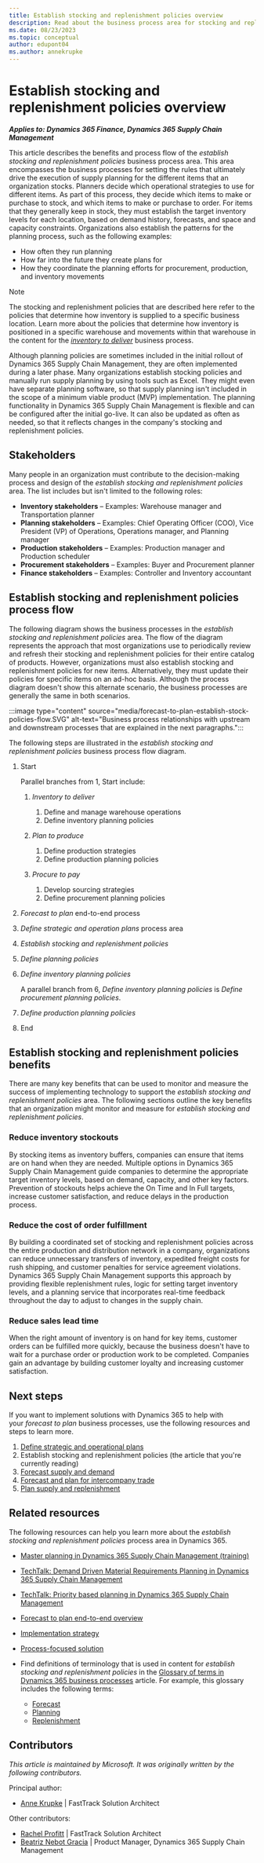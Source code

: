 ```yaml
---
title: Establish stocking and replenishment policies overview
description: Read about the business process area for stocking and replenishment policies in Dynamics 365.
ms.date: 08/23/2023
ms.topic: conceptual
author: edupont04
ms.author: annekrupke
---
```


# Establish stocking and replenishment policies overview

***Applies to: Dynamics 365 Finance, Dynamics 365 Supply Chain Management***

This article describes the benefits and process flow of the *establish stocking and replenishment policies* business process area. This area encompasses the business processes for setting the rules that ultimately drive the execution of supply planning for the different items that an organization stocks. Planners decide which operational strategies to use for different items. As part of this process, they decide which items to make or purchase to stock, and which items to make or purchase to order. For items that they generally keep in stock, they must establish the target inventory levels for each location, based on demand history, forecasts, and space and capacity constraints. Organizations also establish the patterns for the planning process, such as the following examples:

- How often they run planning
- How far into the future they create plans for
- How they coordinate the planning efforts for procurement, production, and inventory movements

> [!NOTE]
> The stocking and replenishment policies that are described here refer to the policies that determine how inventory is supplied to a specific business location. Learn more about the policies that determine how inventory is positioned in a specific warehouse and movements within that warehouse in the content for the [*inventory to deliver*](inventory-to-deliver-overview.md) business process.

Although planning policies are sometimes included in the initial rollout of Dynamics 365 Supply Chain Management, they are often implemented during a later phase. Many organizations establish stocking policies and manually run supply planning by using tools such as Excel. They might even have separate planning software, so that supply planning isn't included in the scope of a minimum viable product (MVP) implementation. The planning functionality in Dynamics 365 Supply Chain Management is flexible and can be configured after the initial go-live. It can also be updated as often as needed, so that it reflects changes in the company's stocking and replenishment policies.

## Stakeholders

Many people in an organization must contribute to the decision-making process and design of the *establish stocking and replenishment policies* area. The list includes but isn't limited to the following roles:

- **Inventory stakeholders** – Examples: Warehouse manager and Transportation planner
- **Planning stakeholders** – Examples: Chief Operating Officer (COO), Vice President (VP) of Operations, Operations manager, and Planning manager
- **Production stakeholders** – Examples: Production manager and Production scheduler
- **Procurement stakeholders** – Examples: Buyer and Procurement planner
- **Finance stakeholders** – Examples: Controller and Inventory accountant

## Establish stocking and replenishment policies process flow 

The following diagram shows the business processes in the *establish stocking and replenishment policies* area. The flow of the diagram represents the approach that most organizations use to periodically review and refresh their stocking and replenishment policies for their entire catalog of products. However, organizations must also establish stocking and replenishment policies for new items. Alternatively, they must update their policies for specific items on an ad-hoc basis. Although the process diagram doesn't show this alternate scenario, the business processes are generally the same in both scenarios.

:::image type="content" source="media/forecast-to-plan-establish-stock-policies-flow.SVG" alt-text="Business process relationships with upstream and downstream processes that are explained in the next paragraphs.":::

The following steps are illustrated in the *establish stocking and replenishment policies* business process flow diagram.

1. Start

    Parallel branches from 1, Start include:

    1. *Inventory to deliver*

        1. Define and manage warehouse operations
        1. Define inventory planning policies

    1. *Plan to produce*

        1. Define production strategies
        1. Define production planning policies

    1. *Procure to pay*

        1. Develop sourcing strategies
        1. Define procurement planning policies

1. *Forecast to plan* end-to-end process
1. *Define strategic and operation plans* process area
1. *Establish stocking and replenishment policies*
1. *Define planning policies*
1. *Define inventory planning policies*

    A parallel branch from 6, *Define inventory planning policies* is *Define procurement planning policies*.

1. *Define production planning policies*
1. End

## Establish stocking and replenishment policies benefits

There are many key benefits that can be used to monitor and measure the success of implementing technology to support the *establish stocking and replenishment policies* area. The following sections outline the key benefits that an organization might monitor and measure for *establish stocking and replenishment policies*. 

### Reduce inventory stockouts

By stocking items as inventory buffers, companies can ensure that items are on hand when they are needed. Multiple options in Dynamics 365 Supply Chain Management guide companies to determine the appropriate target inventory levels, based on demand, capacity, and other key factors. Prevention of stockouts helps achieve the On Time and In Full targets, increase customer satisfaction, and reduce delays in the production process.

### Reduce the cost of order fulfillment

By building a coordinated set of stocking and replenishment policies across the entire production and distribution network in a company, organizations can reduce unnecessary transfers of inventory, expedited freight costs for rush shipping, and customer penalties for service agreement violations. Dynamics 365 Supply Chain Management supports this approach by providing flexible replenishment rules, logic for setting target inventory levels, and a planning service that incorporates real-time feedback throughout the day to adjust to changes in the supply chain.

### Reduce sales lead time

When the right amount of inventory is on hand for key items, customer orders can be fulfilled more quickly, because the business doesn't have to wait for a purchase order or production work to be completed. Companies gain an advantage by building customer loyalty and increasing customer satisfaction.

## Next steps

If you want to implement solutions with Dynamics 365 to help with your *forecast to plan* business processes, use the following resources and steps to learn more.

1. [Define strategic and operational plans](forecast-to-plan-areas.md#define-strategic-and-operational-plans)
1. Establish stocking and replenishment policies (the article that you're currently reading)
1. [Forecast supply and demand](forecast-to-plan-demand-forecasting-overview.md)
1. [Forecast and plan for intercompany trade](forecast-to-plan-areas.md#forecast-and-plan-for-intercompany-trade)
1. [Plan supply and replenishment](forecast-to-plan-areas.md#plan-supply-and-replenishment)

## Related resources

The following resources can help you learn more about the *establish stocking and replenishment policies* process area in Dynamics 365.

- [Master planning in Dynamics 365 Supply Chain Management (training)](/training/paths/master-planning-supply-chain-management/)
- [TechTalk: Demand Driven Material Requirements Planning in Dynamics 365 Supply Chain Management](https://community.dynamics.com/blogs/post/?postid=72ceafd4-72c4-4921-81f1-8535076d7be6)
- [TechTalk: Priority based planning in Dynamics 365 Supply Chain Management](https://community.dynamics.com/blogs/post/?postid=dcde88fa-9009-4adc-a2a6-514dd6a43bc9)
- [Forecast to plan end-to-end overview](forecast-to-plan-overview.md)
- [Implementation strategy](../implementation-guide/implementation-strategy.md)
- [Process-focused solution](../implementation-guide/process-focused-solution.md)
- Find definitions of terminology that is used in content for *establish stocking and replenishment policies* in the [Glossary of terms in Dynamics 365 business processes](glossary.md) article. For example, this glossary includes the following terms:

    - [Forecast](glossary.md#forecast)
    - [Planning](glossary.md#planning)
    - [Replenishment](glossary.md#replenishment)

<!--## Tags

*Industries:* Mining, Construction, Manufacturing, Wholesale Trade, Retail Trade

*Stakeholders:* Functional consultant, Business analyst, Planning stakeholders, Procurement stakeholders, Sales stakeholders, Production stakeholders, Inventory stakeholders

*Products:* Dynamics 365 Finance, Dynamics 365 Supply Chain Management-->

## Contributors

*This article is maintained by Microsoft. It was originally written by the following contributors.*

Principal author:

- [Anne Krupke](https://www.linkedin.com/in/annekrupke/) | FastTrack Solution Architect

Other contributors:

- [Rachel Profitt](https://www.linkedin.com/in/rachelprofitt/) | FastTrack Solution Architect
- [Beatriz Nebot Gracia](https://www.linkedin.com/in/beaneb/) | Product Manager, Dynamics 365 Supply Chain Management
